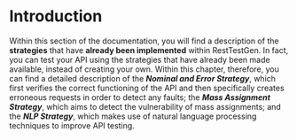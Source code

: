 
# Introduction

Within this section of the documentation, you will find a description of the **strategies** that have **already been implemented** within RestTestGen. In fact, you can test your API using the strategies that have already been made available, instead of creating your own.
Within this chapter, therefore, you can find a detailed description of the ***Nominal and Error Strategy***, which first verifies the correct functioning of the API and then specifically creates erroneous requests in order to detect any faults; the ***Mass Assignment Strategy***, which aims to detect the vulnerability of mass assignments; and the ***NLP Strategy***, which makes use of natural language processing techniques to improve API testing.  